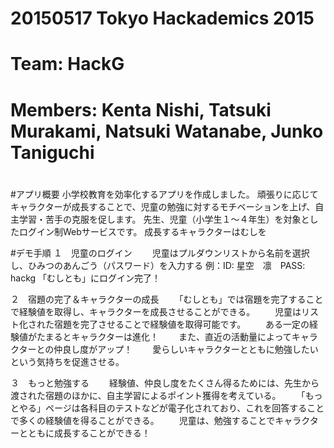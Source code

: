 #
# 20150517 Tokyo Hackademics 2015
# Team: HackG
# Members: Kenta Nishi, Tatsuki Murakami, Natsuki Watanabe, Junko Taniguchi
#

#アプリ概要
小学校教育を効率化するアプリを作成しました。
頑張りに応じてキャラクターが成長することで、児童の勉強に対するモチベーションを上げ、自主学習・苦手の克服を促します。
先生、児童（小学生１〜４年生）を対象としたログイン制Webサービスです。
成長するキャラクターはむしを


#デモ手順
１　児童のログイン
　　児童はプルダウンリストから名前を選択し、ひみつのあんごう（パスワード）を入力する
    例：ID: 星空　凛　PASS: hackg
   「むしとも」にログイン完了！
   
２　宿題の完了＆キャラクターの成長
　　「むしとも」では宿題を完了することで経験値を取得し、キャラクターを成長させることができる。
　　児童はリスト化された宿題を完了させることで経験値を取得可能です。
　　ある一定の経験値がたまるとキャラクターは進化！
　　また、直近の活動量によってキャラクターとの仲良し度がアップ！
　　愛らしいキャラクターとともに勉強したいという気持ちを促進させる。

３　もっと勉強する
　　経験値、仲良し度をたくさん得るためには、先生から渡された宿題のほかに、自主学習によるポイント獲得を考えている。
　　「もっとやる」ページは各科目のテストなどが電子化されており、これを回答することで多くの経験値を得ることができる。
　　児童は、勉強することでキャラクターとともに成長することができる！

